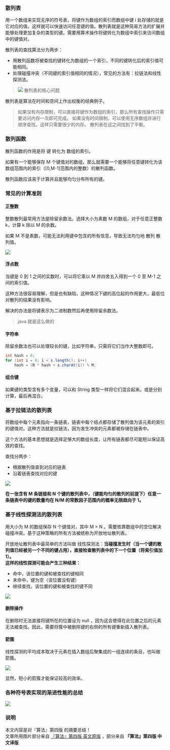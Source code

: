 ﻿
### 散列表

用一个数组来实现无序的符号表，将键作为数组的索引而数组中键 i 处存储的就是它对应的值。这样就可以快速访问任意键的值。散列表就是这种简易方法的扩展并能够处理更加复杂的类型的键。需要用算术操作将键转化为数组中索引来访问数组中的键值对。

散列表的查找算法分为两步：
 - 用散列函数将被查找的键转化为数组的一个索引，不同的键转化后的索引值可能相同。
 - 处理碰撞冲突（不同键的索引值相同的情况），常见的方法有：拉链法和线性探测法。


> ![](http://os6ycxx7w.bkt.clouddn.com/github/blog/algorithm10/hashing-crux.png)
> 散列表的核心问题



散列表是算法在时间和空间上作出权衡的经典例子。
> 如果没有内存限制，可以直接将键作为数组的索引，那么所有查找操作只需要访问内存一次即可完成。
> 如果没有时间限制，可以使用无序数组并进行顺序查找，这样只需要很少的内存。
> 散列表在这之间找到了平衡。



### 散列函数

散列函数的作用是将 键 转化为 数组的索引。

如果有一个能够保存 M 个键值对的数组，那么就需要一个能够将任意键转化为该数组范围内的索引（[0,M-1]范围内的整数）的散列函数。

散列函数应该易于计算并且能够均匀分布所有的键。

### 常见的计算准则

#### 正整数

整数散列最常用方法是除留余数法。选择大小为素数 M 的数组，对于任意正整数 k，计算 k 除以 M 的余数。

如果 M 不是素数，可能无法利用键中包含的所有信息，导致无法均匀地 散列 散列值。

![](http://os6ycxx7w.bkt.clouddn.com/github/blog/algorithm10/modular-hashing.png)

#### 浮点数

当键是 0 到 1 之间的实数时，可以将它乘以 M 并四舍五入得到一个 0 至 M-1 之间的索引值。

这种方法很容易理解，但是也有缺陷，这种情况下键的高位起的作用更大，最低位对散列的结果没有影响。

解决的办法是将键表示为二进制数然后再使用除留余数法。
> java 就是这么做的



#### 字符串

除留余数法也可以处理较长的键，比如字符串，只需将它们当作大整数即可。

``` java
int hash = 0;
for (int i = 0; i < s.length(); i++)
    hash = (R * hash + s.charAt(i)) % M;
```


#### 组合键

如果键的类型含有多个变量，可以和 String 类型一样将它们混合起来。或是分别计算，最后再混合。



### 基于拉链法的散列表

将数组中每个元素指向一条链表，链表中每个结点都存储了散列值为该元素的索引的键值对。这种方法就是拉链法，因为发生冲突的元素都被存储在链表中。

这个方法的基本思想就是选择足够大的数组长度，让所有链表都尽可能短以保证高效的查找。

查找分两步：
 - 根据散列值查到对应的链表
 - 沿着链表查找对应的键

![](http://os6ycxx7w.bkt.clouddn.com/github/blog/algorithm10/separate-chaining.png)

**在一张含有 M 条链接和 N 个键的散列表中，（键能均匀的散列的前提下）任意一条链表中的键的数量均在 N/M 的常数因子范围内的概率无限趋向于 1。**


### 基于线性探测法的散列表

用大小为 M 的数组保存 N 个键值对，其中 M > N 。需要依靠数组中的空位解决碰撞冲突。基于这种策略的所有方法被统称为开放地址散列表。

开放地址散列表中最简单的方法叫做 线性探测法：**当碰撞发生时（当一个键的散列值已经被另一个不同的键占用），直接检查散列表中的下一个位置（将索引值加 1）。**  
**这样的线性探测可能会产生三种结果：**  
 - 命中，该位置的键和被查找的键相同
 - 未命中，键为空（该位置没有键）
 - 继续查找，该位置的键和被查找的键不同


![](http://os6ycxx7w.bkt.clouddn.com/github/blog/algorithm10/linear-probing.png)


#### 删除操作
在删除时无法直接将键所在的位置设为 null ，因为这会使得在此位置之后的元素无法被查找。因此，需要将簇中被删除键的右侧的所有键重新插入散列表。


#### 箭簇

线性探测的平均成本取决于元素在插入数组后聚集成的一组连续的条目，也叫做 箭簇。

![](http://os6ycxx7w.bkt.clouddn.com/github/blog/algorithm10/d49bcae0-4c37-4141-9a67-c073df0e54d8.png)

显然，短小的箭簇才能保证较高的效率。



### 各种符号表实现的渐进性能的总结

![](http://os6ycxx7w.bkt.clouddn.com/github/blog/algorithm10/e76eaa6e-c56d-4cbc-a205-53527bbc5bfe.png)


### 说明
本文内容是对『算法』第四版 的摘要总结！  
文章所用图片部分来自 [『算法』第四版 英文原版](http://algs4.cs.princeton.edu/home/) ，部分来自 **『算法』第四版 中文译版**